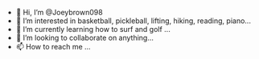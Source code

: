 - 👋 Hi, I’m @Joeybrown098
- 👀 I’m interested in basketball, pickleball, lifting, hiking, reading, piano...
- 🌱 I’m currently learning how to surf and golf ...
- 💞️ I’m looking to collaborate on anything...
- 📫 How to reach me ...

<!---
Joeybrown098/Joeybrown098 is a ✨ special ✨ repository because its `README.md` (this file) appears on your GitHub profile.
You can click the Preview link to take a look at your changes.
--->
